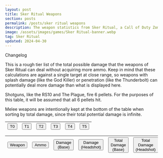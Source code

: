```yaml
---
layout: post
title: Sker Ritual Weapons
section: posts
permalink: /posts/sker ritual weapons
description: The weapon statistics from Sker Ritual, a Call of Duty Zombies-like game by Wales Interactive.
image: /assets/images/games/Sker Ritual-banner.webp
tag: Sker Ritual
updated: 2024-04-30
---
```


<p class="changelog" onclick="changelog()">Changelog</p>

<dl id="changelog" style="display: none">
    <dt>30 Apr 2024</dt>
        <dd>- Added Shattering Edge.</dd>
        <dd>- Added Howler.</dd>
        <dd>- Corrected Joseph Heavy Automatic T4 values.</dd>
        <dd>- Corrected Baseball Bat and Pioneer's Axe T1 base damage.</dd>
</dl>

This is a rough tier list of the total possible damage that the weapons of Sker Ritual can deal without acquiring more ammo. Keep in mind that these calculations are against a single target at close range, so weapons with splash damage (like the God Killer) or penetration (like the Thunderbolt) can potentially deal more damage than what is displayed here.

Shotguns, like the RS10 and The Plague, fire 6 pellets. For the purposes of this table, it will be assumed that all 6 pellets hit.

Melee weapons are intentionally kept at the bottom of the table when sorting by total damage, since their total potential damage is infinite.

<div class="tableContainer">
    <table class="skerWeapons">
        <thead>
            <tr>
                <th><button id="skerTier0">T0</button></th>
                <th><button id="skerTier1">T1</button></th>
                <th><button id="skerTier2">T2</button></th>
                <th><button id="skerTier3">T3</button></th>
                <th><button id="skerTier4">T4</button></th>
                <th><button class="skerActive" id="skerTier5">T5</button></th>
            </tr>
        </thead>
    </table>
</div>

<div class="tableContainer">
    <table class="skerWeapons">
        <thead>
            <tr>
                <th><button id="weapon">Weapon</button></th>
                <th><button id="ammo">Ammo</button></th>
                <th><button id="damageBase">Damage (Base)</button></th>
                <th><button id="damageHeadshot">Damage (Headshot)</button></th>
                <th><button id="totalBase">Total Damage (Base)</button></th>
                <th><button id="totalHeadshot">Total Damage (Headshot)</button></th>
            </tr>
        </thead>
        <tbody id="tableContent"></tbody>
    </table>
</div>

<script src="/assets/js/skerWeapons.js"></script>